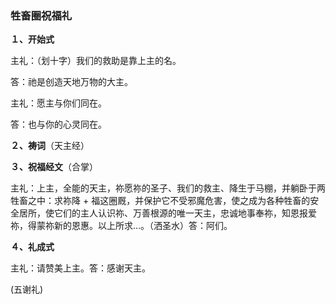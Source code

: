 ### **牲畜圈祝福礼**

**１、开始式**

主礼：（划十字）我们的救助是靠上主的名。

答：祂是创造天地万物的大主。

主礼：愿主与你们同在。

答：也与你的心灵同在。

**２、祷词**（天主经）

**３、祝福经文**（合掌）

主礼：上主，全能的天主，祢愿祢的圣子、我们的救主、降生于马棚，并躺卧于两牲畜之中：求祢降 + 福这圈厩，并保护它不受邪魔危害，使之成为各种牲畜的安全居所，使它们的主人认识祢、万善根源的唯一天主，忠诚地事奉祢，知恩报爱祢，得蒙祢新的恩惠。以上所求…。（洒圣水）答：阿们。

**４、礼成式**

主礼：请赞美上主。答：感谢天主。

(五谢礼)